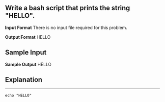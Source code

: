 ## Write a bash script that prints the string "HELLO".

**Input Format**
There is no input file required for this problem.

**Output Format**
HELLO

**Sample Input**
-

**Sample Output**
HELLO

**Explanation**
-

---

```shell
echo "HELLO"
```